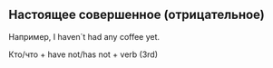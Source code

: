 ## Настоящее совершенное (отрицательное)

Например, I haven`t had any coffee yet.

<div class="rule"> Кто/что + have not/has not + verb (3rd) </div>
